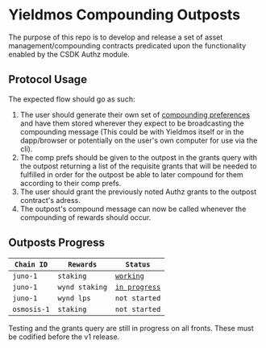 # Yieldmos Compounding Outposts

The purpose of this repo is to develop and release a set of asset management/compounding contracts predicated upon the functionality enabled by the CSDK Authz module.

## Protocol Usage

The expected flow should go as such:

1. The user should generate their own set of [compounding preferences](./packages/utils/src/comp_prefs.rs) and have them stored wherever they expect to be broadcasting the compounding message (This could be with Yieldmos itself or in the dapp/browser or potentially on the user's own computer for use via the cli).
2. The comp prefs should be given to the outpost in the grants query with the outpost returning a list of the requisite grants that will be needed to fulfilled in order for the outpost be able to later compound for them according to their comp prefs.
3. The user should grant the previously noted Authz grants to the outpost contract's adress.
4. The outpost's compound message can now be called whenever the compounding of rewards should occur.

## Outposts Progress

| `Chain ID`  | `Rewards`      | `Status`                                         |
| ----------- | -------------- | ------------------------------------------------ |
| `juno-1`    | `staking`      | [`working`](./contracts/junostake/README.md)     |
| `juno-1`    | `wynd staking` | [`in progress`](./contracts/wyndstake/README.md) |
| `juno-1`    | `wynd lps`     | `not started`                                    |
| `osmosis-1` | `staking`      | `not started`                                    |

Testing and the grants query are still in progress on all fronts. These must be codified before the v1 release.
